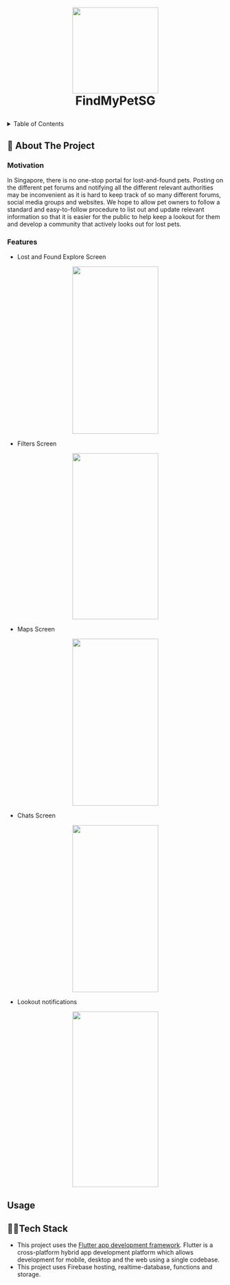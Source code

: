 <h1>
<p align="center">
  <img src = "https://user-images.githubusercontent.com/70519015/183803055-f93b485b-91da-4d1e-a99a-fd79658563f8.png" width="200" height="200">
  <br>FindMyPetSG
</h1>

<!-- TABLE OF CONTENTS -->
<details>
  <summary>Table of Contents</summary>
  <ol>
    <li>
      <a href="#monocle_face-about-the-project">About The Project</a>
      <ul>
        <li><a href="#motivation">Motivation</a></li>
        <li><a href="#features">Features</a></li>
      </ul>
    </li>
    <li><a href="#usage">Usage</a></li>
    <li><a href="#technologisttech-stack">Tech Stack</a></li>
  </ol>
</details>


<!-- ABOUT THE PROJECT -->
## :monocle_face: About The Project


### Motivation
In Singapore, there is no one-stop portal for lost-and-found pets. Posting on the different pet forums and notifying all the different relevant authorities may be inconvenient as it is hard to keep track of so many different forums, social media groups and websites. We hope to allow pet owners to follow a standard and easy-to-follow procedure to list out and update relevant information so that it is easier for the public to help keep a lookout for them and develop a community that actively looks out for lost pets.

### Features
- Lost and Found Explore Screen 

<p align="center"> 
  <img src="assets/gifs/explore_screen.gif" height="389px" width="200">
</p>

- Filters Screen 

<p align="center"> 
  <img src="assets/gifs/filter_screen.gif" height="386px" width="200">
</p>

- Maps Screen 

<p align="center"> 
  <img src="assets/gifs/maps_screen.gif" height="388px" width="200">
</p>

- Chats Screen
<p align="center"> 
  <img src="assets/gifs/messages_screen.gif" height="388px" width="200">
</p>

- Lookout notifications
<p align="center"> 
  <img src="assets/gifs/lookout_notifications.gif" height="408px" width="200">
</p>

<!-- USAGE EXAMPLES -->
## Usage

<!-- TECH STACK -->
## :technologist:Tech Stack
- This project uses the [Flutter app development framework](https://flutter.dev/). Flutter is a cross-platform hybrid app development platform which allows development for mobile, desktop and the web using a single codebase.
- This project uses Firebase hosting, realtime-database, functions and storage.

